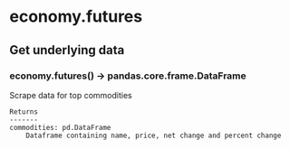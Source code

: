 # economy.futures

## Get underlying data 
### economy.futures() -> pandas.core.frame.DataFrame

Scrape data for top commodities

    Returns
    -------
    commodities: pd.DataFrame
        Dataframe containing name, price, net change and percent change
